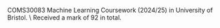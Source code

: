 COMS30083 Machine Learning Coursework \(2024/25\) in University of Bristol. \\
Received a mark of 92 in total.
